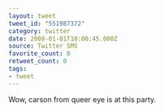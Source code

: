 ```yaml
---
layout: tweet
tweet_id: "551987372"
category: twitter
date: 2008-01-01T10:00:45.000Z
source: Twitter SMS
favorite_count: 0
retweet_count: 0
tags:
- tweet
---
```


Wow, carson from queer eye is at this party.
